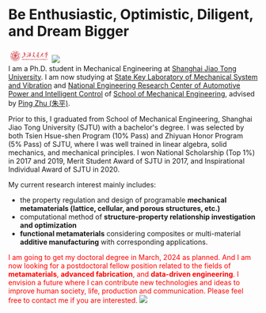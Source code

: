 # Be Enthusiastic, Optimistic, Diligent, and Dream Bigger
<img src='./images/SJTU.png' style='width: 6em;'> [![](https://img.shields.io/badge/View_my_CV-Updated_2023_08-red)](./file/CV.pdf)   
I am a Ph.D. student in Mechanical Engineering at [Shanghai Jiao Tong University](https://www.sjtu.edu.cn/). I am now studying at [State Key Laboratory of Mechanical System and Vibration](https://msv.sjtu.edu.cn/) and [National Engineering Research Center of Automotive Power and Intelligent Control](https://me.sjtu.edu.cn/zdsys/2463.html) of [School of Mechanical Engineering](https://me.sjtu.edu.cn/), advised by [Ping Zhu (朱平)](https://me.sjtu.edu.cn/teacher_directory1/zhuping.html). 

Prior to this, I graduated from School of Mechanical Engineering, Shanghai Jiao Tong University (SJTU) with a bachelor's degree. I was selected by both Tsien Hsue-shen Program (10% Pass) and Zhiyuan Honor Program (5% Pass) of SJTU, where I was well trained in linear algebra, solid mechanics, and mechanical principles. I won National Scholarship (Top 1%) in 2017 and 2019, Merit Student Award of SJTU in 2017, and Inspirational Individual Award of SJTU in 2020.

My current research interest mainly includes:  
- the property regulation and design of programable **mechanical metamaterials (lattice, cellular, and porous structures, etc.)**  
- computational method of **structure-property relationship investigation and optimization**  
- **functional metamaterials** considering composites or multi-material **additive manufacturing** with corresponding applications.

<span style="color:red">I am going to get my doctoral degree in March, 2024 as planned. And I am now looking for a postdoctoral fellow position related to the fields of **metamaterials**, **advanced fabrication**, and **data-driven engineering**. I envision a future where I can contribute new technologies and ideas to improve human society, life, production and communication. Please feel free to contact me if you are interested.</span> [![](https://img.shields.io/badge/email-red)](mailto:xuweiyunmachinery@sjtu.edu.cn)

